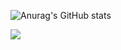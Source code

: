 


![Anurag's GitHub stats](https://github-readme-stats.vercel.app/api?username=Quantumsle&show_icons=true&theme=radical)



![](https://img.shields.io/badge/Hack-Planet-informational?style=flat&logo=<LOGO_NAME>&logoColor=white&color=2bbc8a)
